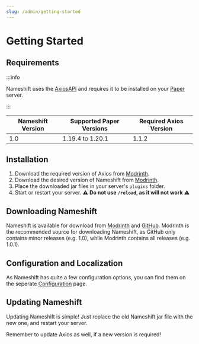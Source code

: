 ```yaml
---
slug: /admin/getting-started
---
```


# Getting Started

## Requirements

:::info

Nameshift uses the [AxiosAPI](https://modrinth.com/plugin/axios) and requires it to be installed on your [Paper](https://papermc.io) server.

:::


| Nameshift Version  | Supported Paper Versions | Required Axios Version |
| ------------------ | ------------------------ | ---------------------- |
| 1.0                | 1.19.4 to 1.20.1         | 1.1.2                  |

## Installation

1. Download the required version of Axios from [Modrinth](https://modrinth.com/plugin/axios).
2. Download the desired version of Nameshift from [Modrinth](https://modrinth.com/plugin/Nameshift).
3. Place the downloaded jar files in your server's `plugins` folder.
4. Start or restart your server. ⚠️ **Do not use `/reload`, as it will not work** ⚠️

## Downloading Nameshift

Nameshift is available for download from [Modrinth](https://modrinth.com/plugin/Nameshift) and [GitHub](https://github.com/Lumina-Collection/Nameshift).
Modrinth is the recommended source for downloading Nameshift, as GitHub only contains minor releases (e.g. 1.0), while Modrinth contains all releases (e.g. 1.0.1).

## Configuration and Localization

As Nameshift has quite a few configuration options, you can find them on the seperate [Configuration](configuration) page.

## Updating Nameshift

Updating Nameshift is simple! Just replace the old Nameshift jar file with the new one, and restart your server. 

Remember to update Axios as well, if a new version is required!
